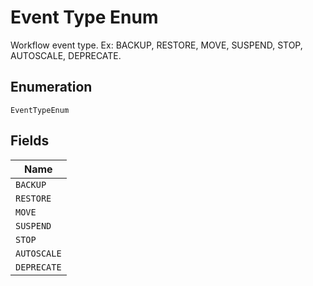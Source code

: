 
# Event Type Enum

Workflow event type. Ex: BACKUP, RESTORE, MOVE, SUSPEND, STOP, AUTOSCALE, DEPRECATE.

## Enumeration

`EventTypeEnum`

## Fields

| Name |
|  --- |
| `BACKUP` |
| `RESTORE` |
| `MOVE` |
| `SUSPEND` |
| `STOP` |
| `AUTOSCALE` |
| `DEPRECATE` |

